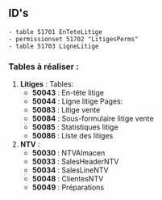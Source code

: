 ## ID's
    - table 51701 EnTeteLitige
    - permissionset 51702 "LitigesPerms"
    - table 51703 LigneLitige

### Tables à réaliser :

1. **Litiges** :
    Tables: 
    - **50043** : En-tête litige
    - **50044** : Ligne litige
    Pages:
    - **50083** : Litige vente
    - **50084** : Sous-formulaire litige vente
    - **50085** : Statistiques litige
    - **50086** : Liste des litiges
2. **NTV** :
    - **50030** : NTVAlmacen
    - **50033** : SalesHeaderNTV
    - **50034** : SalesLineNTV
    - **50048** : ClientesNTV
    - **50049** : Préparations